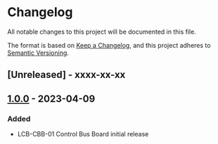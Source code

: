 # Changelog
All notable changes to this project will be documented in this file.

The format is based on [Keep a Changelog](https://keepachangelog.com/en/1.0.0/),
and this project adheres to [Semantic Versioning](https://semver.org/spec/v2.0.0.html).

## [Unreleased] - xxxx-xx-xx

## [1.0.0] - 2023-04-09
### Added
 * LCB-CBB-01 Control Bus Board initial release

[1.0.0]: https://github.com/upb-lea/LCB-CBB-01_Bus_Board/compare/1.0.0...1.0.0
